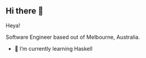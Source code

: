 ## Hi there 👋

<!--
**nugyn/nugyn** is a ✨ _special_ ✨ repository because its `README.md` (this file) appears on your GitHub profile.
-->

Heya! 

Software Engineer based out of Melbourne, Australia. 

- 🌱 I’m currently learning Haskell
  
 <!--
- 🔭 I’m currently working on my v-bouldering grade

- 👯 I’m looking to collaborate on ...
- 🤔 I’m looking for help with ...

- 💬 Ask me about ...
- 📫 How to reach me: ...
- 😄 Pronouns: ...
- ⚡ Fun fact: ...
-->

